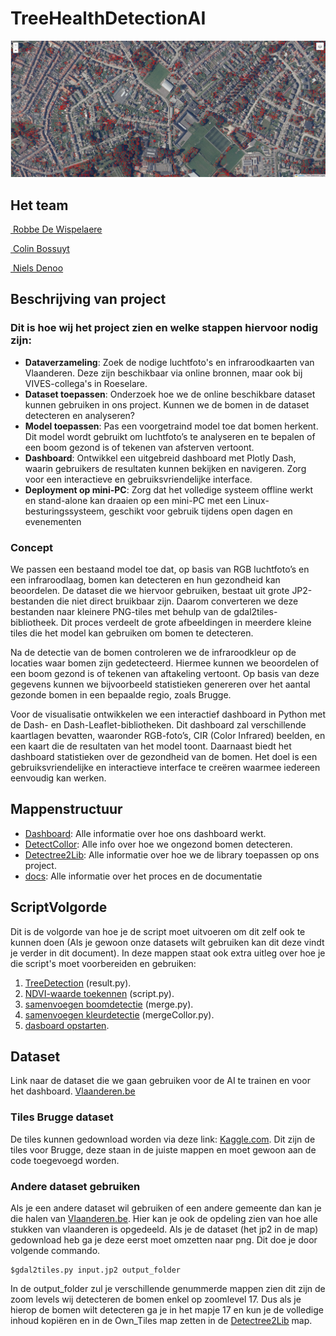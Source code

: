 # TreeHealthDetectionAI

![fotoWebpagina](./img/affiche.png)

## Het team

[<img src="https://github.com/RobbeDeW.png" alt="" width="25" style="margin-bottom:-6px;"> Robbe De Wispelaere](https://github.com/RobbeDeW)

[<img src="https://github.com/BossuytC.png" alt="" width="25" style="margin-bottom:-6px;"> Colin Bossuyt](https://github.com/BossuytC)

[<img src="https://github.com/NielsDenoo.png" alt="" width="25" style="margin-bottom:-6px;"> Niels Denoo](https://github.com/NielsDenoo)

## Beschrijving van project

### Dit is hoe wij het project zien en welke stappen hiervoor nodig zijn:

- **Dataverzameling**: Zoek de nodige luchtfoto's en infraroodkaarten van Vlaanderen. Deze zijn beschikbaar via online bronnen, maar ook bij VIVES-collega's in Roeselare.
- **Dataset toepassen**: Onderzoek hoe we de online beschikbare dataset kunnen gebruiken in ons project. Kunnen we de bomen in de dataset detecteren en analyseren?
- **Model toepassen**: Pas een voorgetraind model toe dat bomen herkent. Dit model wordt gebruikt om luchtfoto’s te analyseren en te bepalen of een boom gezond is of tekenen van afsterven vertoont.
- **Dashboard**: Ontwikkel een uitgebreid dashboard met Plotly Dash, waarin gebruikers de resultaten kunnen bekijken en navigeren. Zorg voor een interactieve en gebruiksvriendelijke interface.
- **Deployment op mini-PC**: Zorg dat het volledige systeem offline werkt en stand-alone kan draaien op een mini-PC met een Linux-besturingssysteem, geschikt voor gebruik tijdens open dagen en evenementen

### Concept

We passen een bestaand model toe dat, op basis van RGB luchtfoto’s en een infraroodlaag, bomen kan detecteren en hun gezondheid kan beoordelen. De dataset die we hiervoor gebruiken, bestaat uit grote JP2-bestanden die niet direct bruikbaar zijn. Daarom converteren we deze bestanden naar kleinere PNG-tiles met behulp van de gdal2tiles-bibliotheek. Dit proces verdeelt de grote afbeeldingen in meerdere kleine tiles die het model kan gebruiken om bomen te detecteren.

Na de detectie van de bomen controleren we de infraroodkleur op de locaties waar bomen zijn gedetecteerd. Hiermee kunnen we beoordelen of een boom gezond is of tekenen van aftakeling vertoont. Op basis van deze gegevens kunnen we bijvoorbeeld statistieken genereren over het aantal gezonde bomen in een bepaalde regio, zoals Brugge.

Voor de visualisatie ontwikkelen we een interactief dashboard in Python met de Dash- en Dash-Leaflet-bibliotheken. Dit dashboard zal verschillende kaartlagen bevatten, waaronder RGB-foto’s, CIR (Color Infrared) beelden, en een kaart die de resultaten van het model toont. Daarnaast biedt het dashboard statistieken over de gezondheid van de bomen. Het doel is een gebruiksvriendelijke en interactieve interface te creëren waarmee iedereen eenvoudig kan werken.

## Mappenstructuur
- [Dashboard](Dashboard/): Alle informatie over hoe ons dashboard werkt. 
- [DetectCollor](DetectCollor/): Alle info over hoe we ongezond bomen detecteren.
- [Detectree2Lib](Detectree2Lib/): Alle informatie over hoe we de library toepassen op ons project. 
- [docs](docs/): Alle informatie over het proces en de documentatie

## ScriptVolgorde

Dit is de volgorde van hoe je de script moet uitvoeren om dit zelf ook te kunnen doen (Als je gewoon onze datasets wilt gebruiken kan dit deze vindt je verder in dit document).  In deze mappen staat ook extra uitleg over hoe je die script's moet voorbereiden en gebruiken:

1) [TreeDetection](./Detectree2Lib/) (result.py).
2) [NDVI-waarde toekennen](./DetectCollor/) (script.py).
3) [samenvoegen boomdetectie](./Dashboard/) (merge.py).
4) [samenvoegen kleurdetectie](./Dashboard/) (mergeCollor.py).
5) [dasboard opstarten](./Dashboard/).

## Dataset

Link naar de dataset die we gaan gebruiken voor de AI te trainen en voor het dashboard.
[Vlaanderen.be](https://download.vlaanderen.be/product/9531)

### Tiles Brugge dataset

De tiles kunnen gedownload worden via deze link: [Kaggle.com](https://www.kaggle.com/datasets/robbedewispelaere/treedetection). Dit zijn de tiles voor Brugge, deze staan in de juiste mappen en moet gewoon aan de code toegevoegd worden.

### Andere dataset gebruiken

Als je een andere dataset wil gebruiken of een andere gemeente dan kan je die halen van [Vlaanderen.be](https://download.vlaanderen.be/product/9531). Hier kan je ook de opdeling zien van hoe alle stukken van vlaanderen is opgedeeld. Als je de dataset (het jp2 in de map) gedownload heb ga je deze eerst moet omzetten naar png. Dit doe je door volgende commando.

```
$gdal2tiles.py input.jp2 output_folder
```
In de output_folder zul je verschillende genummerde mappen zien dit zijn de zoom levels wij detecteren de bomen enkel op zoomlevel 17. Dus als je hierop de bomen wilt detecteren ga je in het mapje 17 en kun je de volledige inhoud kopiëren en in de Own_Tiles map zetten in de [Detectree2Lib](./Detectree2Lib/) map.